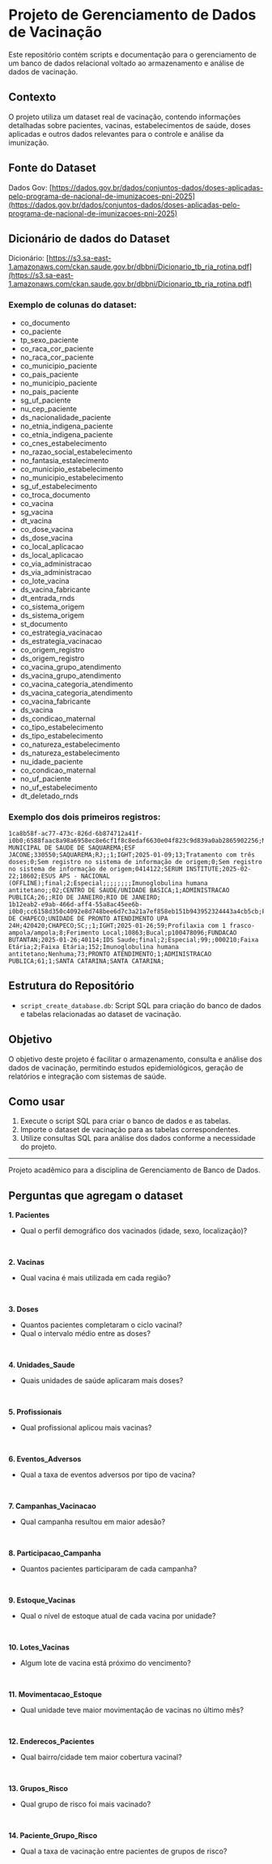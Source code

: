 # Projeto de Gerenciamento de Dados de Vacinação

Este repositório contém scripts e documentação para o gerenciamento de um banco de dados relacional voltado ao armazenamento e análise de dados de vacinação.

## Contexto
O projeto utiliza um dataset real de vacinação, contendo informações detalhadas sobre pacientes, vacinas, estabelecimentos de saúde, doses aplicadas e outros dados relevantes para o controle e análise da imunização.

## Fonte do Dataset

Dados Gov: [https://dados.gov.br/dados/conjuntos-dados/doses-aplicadas-pelo-programa-de-nacional-de-imunizacoes-pni-2025](https://dados.gov.br/dados/conjuntos-dados/doses-aplicadas-pelo-programa-de-nacional-de-imunizacoes-pni-2025)

## Dicionário de dados do Dataset

Dicionário: [https://s3.sa-east-1.amazonaws.com/ckan.saude.gov.br/dbbni/Dicionario_tb_ria_rotina.pdf](https://s3.sa-east-1.amazonaws.com/ckan.saude.gov.br/dbbni/Dicionario_tb_ria_rotina.pdf)

### Exemplo de colunas do dataset:
- co_documento
- co_paciente
- tp_sexo_paciente
- co_raca_cor_paciente
- no_raca_cor_paciente
- co_municipio_paciente
- co_pais_paciente
- no_municipio_paciente
- no_pais_paciente
- sg_uf_paciente
- nu_cep_paciente
- ds_nacionalidade_paciente
- no_etnia_indigena_paciente
- co_etnia_indigena_paciente
- co_cnes_estabelecimento
- no_razao_social_estabelecimento
- no_fantasia_estalecimento
- co_municipio_estabelecimento
- no_municipio_estabelecimento
- sg_uf_estabelecimento
- co_troca_documento
- co_vacina
- sg_vacina
- dt_vacina
- co_dose_vacina
- ds_dose_vacina
- co_local_aplicacao
- ds_local_aplicacao
- co_via_administracao
- ds_via_administracao
- co_lote_vacina
- ds_vacina_fabricante
- dt_entrada_rnds
- co_sistema_origem
- ds_sistema_origem
- st_documento
- co_estrategia_vacinacao
- ds_estrategia_vacinacao
- co_origem_registro
- ds_origem_registro
- co_vacina_grupo_atendimento
- ds_vacina_grupo_atendimento
- co_vacina_categoria_atendimento
- ds_vacina_categoria_atendimento
- co_vacina_fabricante
- ds_vacina
- ds_condicao_maternal
- co_tipo_estabelecimento
- ds_tipo_estabelecimento
- co_natureza_estabelecimento
- ds_natureza_estabelecimento
- nu_idade_paciente
- co_condicao_maternal
- no_uf_paciente
- no_uf_estabelecimento
- dt_deletado_rnds

### Exemplo dos dois primeiros registros:

```
1ca8b58f-ac77-473c-826d-6b874712a41f-i0b0;6588faac8a98a6958ec8e6cf1f8c8edaf6630e04f823c9d839a0ab2865902256;M;01;BRANCA;330550;10;SAQUAREMA;BRASIL;RJ;28997;B;;;0271136;SECRETARIA MUNICIPAL DE SAUDE DE SAQUAREMA;ESF JACONE;330550;SAQUAREMA;RJ;;1;IGHT;2025-01-09;13;Tratamento com três doses;0;Sem registro no sistema de informação de origem;0;Sem registro no sistema de informação de origem;0414122;SERUM INSTITUTE;2025-02-22;18602;ESUS APS - NACIONAL (OFFLINE);final;2;Especial;;;;;;;;Imunoglobulina humana antitetano;;02;CENTRO DE SAUDE/UNIDADE BASICA;1;ADMINISTRACAO PUBLICA;26;;RIO DE JANEIRO;RIO DE JANEIRO;
1b12eab2-e9ab-466d-aff4-55a8ac45ee6b-i0b0;cc6158d350c4092e8d748bee6d7c3a21a7ef858eb151b943952324443a4cb5cb;F;01;BRANCA;420420;10;CHAPECO;BRASIL;SC;89805;B;;;7319428;MUNICIPIO DE CHAPECO;UNIDADE DE PRONTO ATENDIMENTO UPA 24H;420420;CHAPECO;SC;;1;IGHT;2025-01-26;59;Profilaxia com 1 frasco-ampola/ampola;8;Ferimento Local;10863;Bucal;p100478096;FUNDACAO BUTANTAN;2025-01-26;40114;IDS Saude;final;2;Especial;99;;000210;Faixa Etária;2;Faixa Etária;152;Imunoglobulina humana antitetano;Nenhuma;73;PRONTO ATENDIMENTO;1;ADMINISTRACAO PUBLICA;61;1;SANTA CATARINA;SANTA CATARINA;
```

## Estrutura do Repositório
- `script_create_database.db`: Script SQL para criação do banco de dados e tabelas relacionadas ao dataset de vacinação.

## Objetivo
O objetivo deste projeto é facilitar o armazenamento, consulta e análise dos dados de vacinação, permitindo estudos epidemiológicos, geração de relatórios e integração com sistemas de saúde.

## Como usar
1. Execute o script SQL para criar o banco de dados e as tabelas.
2. Importe o dataset de vacinação para as tabelas correspondentes.
3. Utilize consultas SQL para análise dos dados conforme a necessidade do projeto.

---

Projeto acadêmico para a disciplina de Gerenciamento de Banco de Dados.


## Perguntas que agregam o dataset

**1. Pacientes**
- Qual o perfil demográfico dos vacinados (idade, sexo, localização)?

<br>

**2. Vacinas**
- Qual vacina é mais utilizada em cada região?
 
<br>

**3. Doses**
- Quantos pacientes completaram o ciclo vacinal?
- Qual o intervalo médio entre as doses?

<br>

**4. Unidades_Saude**
- Quais unidades de saúde aplicaram mais doses?
 
<br>

**5. Profissionais**
- Qual profissional aplicou mais vacinas?

<br>

**6. Eventos_Adversos**
- Qual a taxa de eventos adversos por tipo de vacina?

<br>

**7. Campanhas_Vacinacao**
- Qual campanha resultou em maior adesão?

<br>

**8. Participacao_Campanha**
- Quantos pacientes participaram de cada campanha?

<br>

**9. Estoque_Vacinas**
- Qual o nível de estoque atual de cada vacina por unidade?

<br>

**10. Lotes_Vacinas**
- Algum lote de vacina está próximo do vencimento?

<br>

**11. Movimentacao_Estoque**
- Qual unidade teve maior movimentação de vacinas no último mês?

<br>

**12. Enderecos_Pacientes**
- Qual bairro/cidade tem maior cobertura vacinal?

<br>

**13. Grupos_Risco**
- Qual grupo de risco foi mais vacinado?

<br>

**14. Paciente_Grupo_Risco**
- Qual a taxa de vacinação entre pacientes de grupos de risco?
